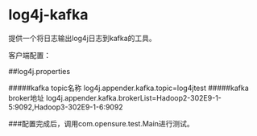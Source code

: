 # log4j-kafka
提供一个将日志输出log4j日志到kafka的工具。

客户端配置：

##log4j.properties

#####kafka topic名称
log4j.appender.kafka.topic=log4jtest
#####kafka broker地址
log4j.appender.kafka.brokerList=Hadoop2-302E9-1-5:9092,Hadoop3-302E9-1-6:9092

###配置完成后，调用com.opensure.test.Main进行测试。
